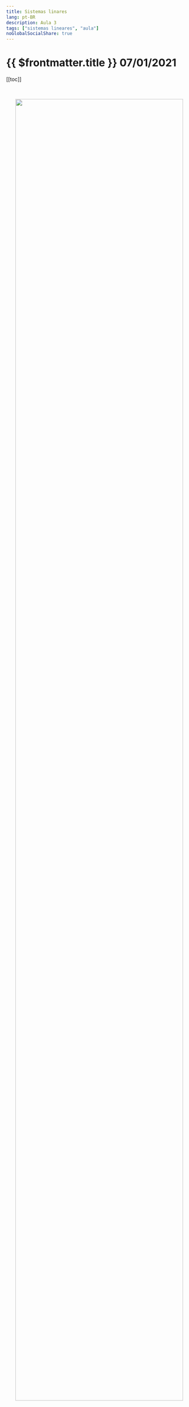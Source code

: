 ```yaml
---
title: Sistemas linares
lang: pt-BR
description: Aula 3
tags: ["sistemas lineares", "aula"]
noGlobalSocialShare: true
---
```


# {{ $frontmatter.title }} $07/01/2021$

[[toc]]

<br>

<p align="center">
  <img
    src="https://wikimedia.org/api/rest_v1/media/math/render/svg/d5a4b99a9e11a0884fcfe07feea8e909ca1f9b7f"
    width="95%"
  />
</p>

## Resumo

<br>

<iframe
  src="https://ecloud.global/s/59Jws39eJNrGQjE"
  width="100%"
  height="600"
></iframe>
